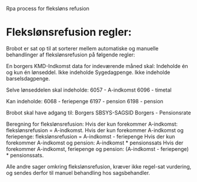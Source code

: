 Rpa process for fleksløns refusion



# Flekslønsrefusion regler:

Brobot er sat op til at sorterer mellem automatiske og manuelle behandlinger af flekslønsrefusion på følgende regler:

En borgers KMD-Indkomst data for indeværende måned skal:
Indeholde én og kun én lønseddel.
Ikke indeholde Sygedagpenge.
Ikke indeholde barselsdagpenge.

Selve lønseddelen skal indeholde:
6057 - A-indkomst
6096 - timetal

Kan indeholde:
6068 - feriepenge
6197 - pension
6198 - pension

Brobot skal have adgang til:
Borgers SBSYS-SAGSID
Borgers - Pensionsrate

Beregning for flekslønsrefusion:
Hvis der kun forekommer A-indkomst:
flekslønsrefusion = A-indkomst.
Hvis der kun forekommer A-indkomst og feriepenge:
flekslønsrefusion = A-indkomst - feriepenge
Hvis der kun forekommer A-indkomst og pension:
A-indkomst * pensionssats
Hvis der forekommer A-indkomst, feriepenge og pension:
(A-indkomst - feriepenge) * pensionssats.

Alle andre sager omkring flekslønsrefusion, kræver ikke regel-sat vurdering, og sendes derfor til manuel behandling hos sagsbehandler.
